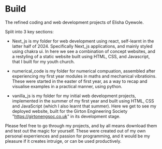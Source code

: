 # Build
The refined coding and web development projects of Elisha Oyewole.

Split into 3 key sections:
- Next_js is my folder for web development using react, self-learnt in the latter half of 2024. Specifically Next_js applications, and mainly styled using chakra ui. In here we see a combination of concept websites, and a restyling of a static website built using HTML, CSS, and Javascript, that I built for my youth church.

- numerical_code is my folder for numerical compuation, assembled after experiencing my first year modules in maths and mechanical vibratioins. These were started in the easter of first year, as a way to recap and visualise examples in a practical manner, using python.

- vanilla_js is my folder for my initial web development projects, implemented in the summer of my first year and built using HTML, CSS and JavaScript (which I also learnt that summer). Here we get to see my deployed website, built for the Girton Engineering Society "https://girtonengsoc.co.uk" in its development stage.

Please feel free to go through my projects, and by all means download them and test out the magic for yourself. These were created out of my own personal experriences and passion for programming, and it would be my pleasure if it creates intruige, or can be used productively.